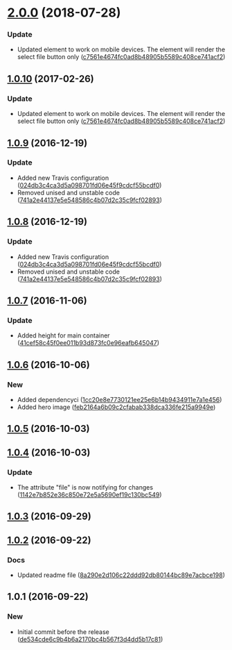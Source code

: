 <a name="2.0.0"></a>
# [2.0.0](https://github.com/advanced-rest-client/file-drop/compare/1.0.9...2.0.0) (2018-07-28)


### Update

* Updated element to work on mobile devices. The element will render the select file button only ([c7561e4674fc0ad8b48905b5589c408ce741acf2](https://github.com/advanced-rest-client/file-drop/commit/c7561e4674fc0ad8b48905b5589c408ce741acf2))



<a name="1.0.10"></a>
## [1.0.10](https://github.com/advanced-rest-client/file-drop/compare/1.0.9...v1.0.10) (2017-02-26)


### Update

* Updated element to work on mobile devices. The element will render the select file button only ([c7561e4674fc0ad8b48905b5589c408ce741acf2](https://github.com/advanced-rest-client/file-drop/commit/c7561e4674fc0ad8b48905b5589c408ce741acf2))



<a name="1.0.9"></a>
## [1.0.9](https://github.com/advanced-rest-client/file-drop/compare/1.0.7...v1.0.9) (2016-12-19)


### Update

* Added new Travis configuration ([024db3c4ca3d5a098701fd06e45f9cdcf55bcdf0](https://github.com/advanced-rest-client/file-drop/commit/024db3c4ca3d5a098701fd06e45f9cdcf55bcdf0))
* Removed unised and unstable code ([741a2e44137e5e548586c4b07d2c35c9fcf02893](https://github.com/advanced-rest-client/file-drop/commit/741a2e44137e5e548586c4b07d2c35c9fcf02893))



<a name="1.0.8"></a>
## [1.0.8](https://github.com/advanced-rest-client/file-drop/compare/1.0.7...v1.0.8) (2016-12-19)


### Update

* Added new Travis configuration ([024db3c4ca3d5a098701fd06e45f9cdcf55bcdf0](https://github.com/advanced-rest-client/file-drop/commit/024db3c4ca3d5a098701fd06e45f9cdcf55bcdf0))
* Removed unised and unstable code ([741a2e44137e5e548586c4b07d2c35c9fcf02893](https://github.com/advanced-rest-client/file-drop/commit/741a2e44137e5e548586c4b07d2c35c9fcf02893))



<a name="1.0.7"></a>
## [1.0.7](https://github.com/advanced-rest-client/file-drop/compare/1.0.6...v1.0.7) (2016-11-06)


### Update

* Added height for main container ([41cef58c45f0ee011b93d873fc0e96eafb645047](https://github.com/advanced-rest-client/file-drop/commit/41cef58c45f0ee011b93d873fc0e96eafb645047))



<a name="1.0.6"></a>
## [1.0.6](https://github.com/advanced-rest-client/file-drop/compare/1.0.5...v1.0.6) (2016-10-06)


### New

* Added dependencyci ([1cc20e8e7730121ee25e6b14b9434911e7a1e456](https://github.com/advanced-rest-client/file-drop/commit/1cc20e8e7730121ee25e6b14b9434911e7a1e456))
* Added hero image ([feb2164a6b09c2cfabab338dca336fe215a9949e](https://github.com/advanced-rest-client/file-drop/commit/feb2164a6b09c2cfabab338dca336fe215a9949e))



<a name="1.0.5"></a>
## [1.0.5](https://github.com/advanced-rest-client/file-drop/compare/1.0.4...v1.0.5) (2016-10-03)




<a name="1.0.4"></a>
## [1.0.4](https://github.com/advanced-rest-client/file-drop/compare/1.0.2...v1.0.4) (2016-10-03)


### Update

* The attribute "file" is now notifying for changes ([1142e7b852e36c850e72e5a5690ef19c130bc549](https://github.com/advanced-rest-client/file-drop/commit/1142e7b852e36c850e72e5a5690ef19c130bc549))



<a name="1.0.3"></a>
## [1.0.3](https://github.com/advanced-rest-client/file-drop/compare/1.0.2...v1.0.3) (2016-09-29)




<a name="1.0.2"></a>
## [1.0.2](https://github.com/advanced-rest-client/file-drop/compare/1.0.1...v1.0.2) (2016-09-22)


### Docs

* Updated readme file ([8a290e2d106c22ddd92db80144bc89e7acbce198](https://github.com/advanced-rest-client/file-drop/commit/8a290e2d106c22ddd92db80144bc89e7acbce198))



<a name="1.0.1"></a>
## 1.0.1 (2016-09-22)


### New

* Initial commit before the release ([de534cde6c9b4b6a2170bc4b567f3d4dd5b17c81](https://github.com/advanced-rest-client/file-drop/commit/de534cde6c9b4b6a2170bc4b567f3d4dd5b17c81))



